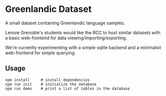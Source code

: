 # Greenlandic Dataset

A small dataset containing Greenlandic language samples.

Lenore Grenoble's students would like the RCC to host similar datasets with a
basic web-frontend for data viewing/importing/exporting.

We're currently experimenting with a simple sqlite backend and a minimalist
web-frontend for simple querying.


## Usage

    npm install     # install dependencies
    npm run init    # initialize the database
    npm run demo    # print a list of tables in the database
